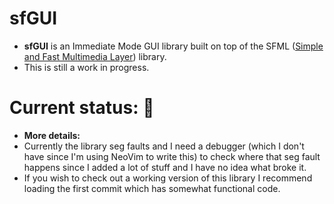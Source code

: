 # sfGUI

- **sfGUI** is an Immediate Mode GUI library built on top of the SFML ([Simple and Fast Multimedia Layer](https://www.sfml-dev.org/)) library.
- This is still a work in progress.

# Current status: 🔴
- **More details:**
- Currently the library seg faults and I need a debugger (which I don't have since I'm using NeoVim to write this) to check where that seg fault happens since I added a lot of stuff and I have no idea what broke it.
- If you wish to check out a working version of this library I recommend loading the first commit which has somewhat functional code.

